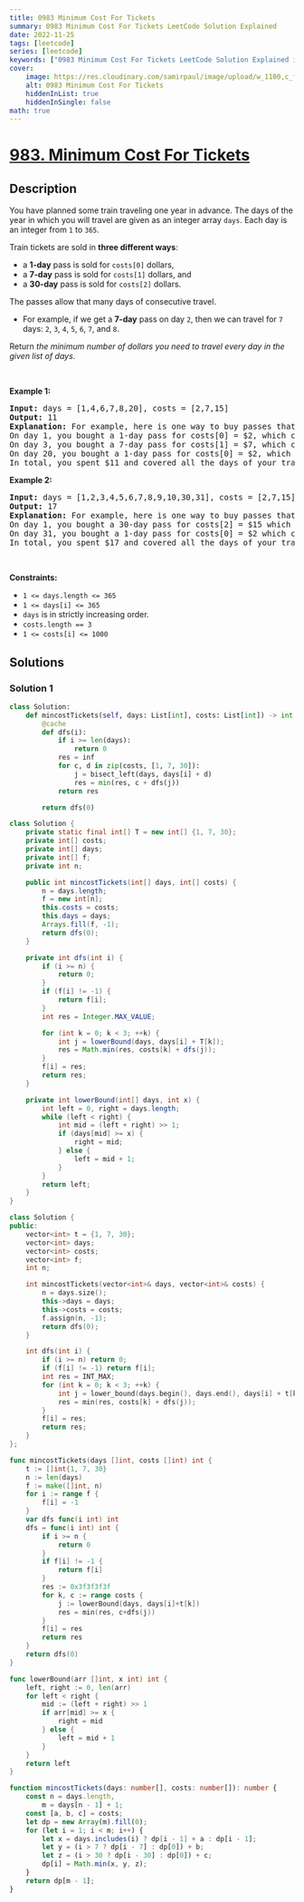 ```yaml
---
title: 0983 Minimum Cost For Tickets
summary: 0983 Minimum Cost For Tickets LeetCode Solution Explained
date: 2022-11-25
tags: [leetcode]
series: [leetcode]
keywords: ["0983 Minimum Cost For Tickets LeetCode Solution Explained in all languages", "0983 Minimum Cost For Tickets", "LeetCode", "leetcode solution in Python3 C++ Java Go PHP Ruby Swift TypeScript Rust C# JavaScript C", "GeeksforGeeks", "InterviewBit", "Coding Ninjas", "HackerRank", "HackerEarth", "CodeChef", "TopCoder", "AlgoExpert", "freeCodeCamp", "Codeforces", "GitHub", "AtCoder", "Samir Paul"]
cover:
    image: https://res.cloudinary.com/samirpaul/image/upload/w_1100,c_fit,co_rgb:FFFFFF,l_text:Arial_75_bold:0983 Minimum Cost For Tickets - Solution Explained/problem-solving.webp
    alt: 0983 Minimum Cost For Tickets
    hiddenInList: true
    hiddenInSingle: false
math: true
---
```



# [983. Minimum Cost For Tickets](https://leetcode.com/problems/minimum-cost-for-tickets)


## Description

<p>You have planned some train traveling one year in advance. The days of the year in which you will travel are given as an integer array <code>days</code>. Each day is an integer from <code>1</code> to <code>365</code>.</p>

<p>Train tickets are sold in <strong>three different ways</strong>:</p>

<ul>
	<li>a <strong>1-day</strong> pass is sold for <code>costs[0]</code> dollars,</li>
	<li>a <strong>7-day</strong> pass is sold for <code>costs[1]</code> dollars, and</li>
	<li>a <strong>30-day</strong> pass is sold for <code>costs[2]</code> dollars.</li>
</ul>

<p>The passes allow that many days of consecutive travel.</p>

<ul>
	<li>For example, if we get a <strong>7-day</strong> pass on day <code>2</code>, then we can travel for <code>7</code> days: <code>2</code>, <code>3</code>, <code>4</code>, <code>5</code>, <code>6</code>, <code>7</code>, and <code>8</code>.</li>
</ul>

<p>Return <em>the minimum number of dollars you need to travel every day in the given list of days</em>.</p>

<p>&nbsp;</p>
<p><strong class="example">Example 1:</strong></p>

<pre>
<strong>Input:</strong> days = [1,4,6,7,8,20], costs = [2,7,15]
<strong>Output:</strong> 11
<strong>Explanation:</strong> For example, here is one way to buy passes that lets you travel your travel plan:
On day 1, you bought a 1-day pass for costs[0] = $2, which covered day 1.
On day 3, you bought a 7-day pass for costs[1] = $7, which covered days 3, 4, ..., 9.
On day 20, you bought a 1-day pass for costs[0] = $2, which covered day 20.
In total, you spent $11 and covered all the days of your travel.
</pre>

<p><strong class="example">Example 2:</strong></p>

<pre>
<strong>Input:</strong> days = [1,2,3,4,5,6,7,8,9,10,30,31], costs = [2,7,15]
<strong>Output:</strong> 17
<strong>Explanation:</strong> For example, here is one way to buy passes that lets you travel your travel plan:
On day 1, you bought a 30-day pass for costs[2] = $15 which covered days 1, 2, ..., 30.
On day 31, you bought a 1-day pass for costs[0] = $2 which covered day 31.
In total, you spent $17 and covered all the days of your travel.
</pre>

<p>&nbsp;</p>
<p><strong>Constraints:</strong></p>

<ul>
	<li><code>1 &lt;= days.length &lt;= 365</code></li>
	<li><code>1 &lt;= days[i] &lt;= 365</code></li>
	<li><code>days</code> is in strictly increasing order.</li>
	<li><code>costs.length == 3</code></li>
	<li><code>1 &lt;= costs[i] &lt;= 1000</code></li>
</ul>

## Solutions

### Solution 1

<!-- tabs:start -->

```python
class Solution:
    def mincostTickets(self, days: List[int], costs: List[int]) -> int:
        @cache
        def dfs(i):
            if i >= len(days):
                return 0
            res = inf
            for c, d in zip(costs, [1, 7, 30]):
                j = bisect_left(days, days[i] + d)
                res = min(res, c + dfs(j))
            return res

        return dfs(0)
```

```java
class Solution {
    private static final int[] T = new int[] {1, 7, 30};
    private int[] costs;
    private int[] days;
    private int[] f;
    private int n;

    public int mincostTickets(int[] days, int[] costs) {
        n = days.length;
        f = new int[n];
        this.costs = costs;
        this.days = days;
        Arrays.fill(f, -1);
        return dfs(0);
    }

    private int dfs(int i) {
        if (i >= n) {
            return 0;
        }
        if (f[i] != -1) {
            return f[i];
        }
        int res = Integer.MAX_VALUE;

        for (int k = 0; k < 3; ++k) {
            int j = lowerBound(days, days[i] + T[k]);
            res = Math.min(res, costs[k] + dfs(j));
        }
        f[i] = res;
        return res;
    }

    private int lowerBound(int[] days, int x) {
        int left = 0, right = days.length;
        while (left < right) {
            int mid = (left + right) >> 1;
            if (days[mid] >= x) {
                right = mid;
            } else {
                left = mid + 1;
            }
        }
        return left;
    }
}
```

```cpp
class Solution {
public:
    vector<int> t = {1, 7, 30};
    vector<int> days;
    vector<int> costs;
    vector<int> f;
    int n;

    int mincostTickets(vector<int>& days, vector<int>& costs) {
        n = days.size();
        this->days = days;
        this->costs = costs;
        f.assign(n, -1);
        return dfs(0);
    }

    int dfs(int i) {
        if (i >= n) return 0;
        if (f[i] != -1) return f[i];
        int res = INT_MAX;
        for (int k = 0; k < 3; ++k) {
            int j = lower_bound(days.begin(), days.end(), days[i] + t[k]) - days.begin();
            res = min(res, costs[k] + dfs(j));
        }
        f[i] = res;
        return res;
    }
};
```

```go
func mincostTickets(days []int, costs []int) int {
	t := []int{1, 7, 30}
	n := len(days)
	f := make([]int, n)
	for i := range f {
		f[i] = -1
	}
	var dfs func(i int) int
	dfs = func(i int) int {
		if i >= n {
			return 0
		}
		if f[i] != -1 {
			return f[i]
		}
		res := 0x3f3f3f3f
		for k, c := range costs {
			j := lowerBound(days, days[i]+t[k])
			res = min(res, c+dfs(j))
		}
		f[i] = res
		return res
	}
	return dfs(0)
}

func lowerBound(arr []int, x int) int {
	left, right := 0, len(arr)
	for left < right {
		mid := (left + right) >> 1
		if arr[mid] >= x {
			right = mid
		} else {
			left = mid + 1
		}
	}
	return left
}
```

```ts
function mincostTickets(days: number[], costs: number[]): number {
    const n = days.length,
        m = days[n - 1] + 1;
    const [a, b, c] = costs;
    let dp = new Array(m).fill(0);
    for (let i = 1; i < m; i++) {
        let x = days.includes(i) ? dp[i - 1] + a : dp[i - 1];
        let y = (i > 7 ? dp[i - 7] : dp[0]) + b;
        let z = (i > 30 ? dp[i - 30] : dp[0]) + c;
        dp[i] = Math.min(x, y, z);
    }
    return dp[m - 1];
}
```

<!-- tabs:end -->

<!-- end -->
